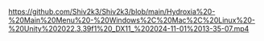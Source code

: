 https://github.com/Shiv2k3/Shiv2k3/blob/main/Hydroxia%20-%20Main%20Menu%20-%20Windows%2C%20Mac%2C%20Linux%20-%20Unity%202022.3.39f1%20_DX11_%202024-11-01%2013-35-07.mp4
